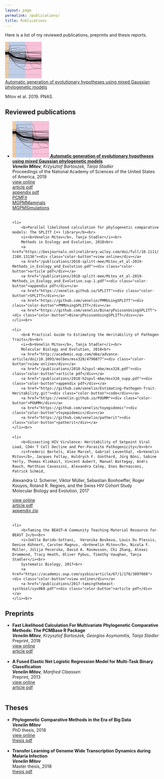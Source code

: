 ```yaml
---
layout: page
permalink: /publications/
title: Publications
---
```


Here is a list of my reviewed publications, preprints and thesis reports. 

<div class="container">	
		
  <div class="row">
		<div class="col-md-12 paperbox">
			<div class="media">
  				<a class="pull-left" href="/publications/2019-mgpm-pnas/">
    				<img class="pull-left pad-right media-object" src="/publications/2019-mgpm-pnas/image.png">
  				</a>
 			 	<div class="media-body">
    				<div class="smallhead media-heading"><a href="/publications/2019-mgpm-pnas/" class="off">Automatic generation of evolutionary hypotheses using mixed Gaussian phylogenetic models</a></div>
    				<p class="note">Mitov et al. 2019. PNAS.</p>
  				</div>
			</div>
			<div class="bigspacer"></div>
			<div class="spacer"></div>
    </div>
    
  </div>

</div>


<h2>Reviewed publications</h2>
<ul>
	<li>
		<a href="/publications/2019-mgpm-pnas/">
		<img class="pull-left pad-right media-object" src="/publications/2019-mgpm-pnas/image.png">
		<b>Automatic generation of evolutionary hypotheses using mixed Gaussian phylogenetic models</b></a><br>
		<i><b>Venelin Mitov</b>, Krzysztof Bartoszek, Tanja Stadler</i><br>
		Proceedings of the National Academy of Sciences of the United States of America, 2019<br>
		<a href="http://www.pnas.org/lookup/doi/10.1073/pnas.1813823116"><div class="color-button">view online</div></a>
		<a href="/publications/2019-mgpm-pnas/16921.full.pdf"><div class="color-button">article pdf</div></a>
		<a href="/publications/2019-mgpm-pnas/pnas.1813823116.sapp.pdf"><div class="color-button">appendix pdf</div></a>
		<a href="https://venelin.github.io/PCMFit"><div class="color-button">PCMFit</div></a>
		<a href="https://github.com/venelin/MGPMMammals"><div class="color-button">MGPMMammals</div></a>
		<a href="https://github.com/venelin/MGPMSimulations"><div class="color-button">MGPMSimulations</div></a>
	</li><br>
	
	<li>
		<b>Parallel likelihood calculation for phylogenetic comparative models: The SPLITT C++ library</b><br>
		<i><b>Venelin Mitov</b>, Tanja Stadler</i><br>
		Methods in Ecology and Evolution, 2018<br>
		<a href="https://besjournals.onlinelibrary.wiley.com/doi/full/10.1111/2041-210X.13136"><div class="color-button">view online</div></a>
		<a href="/publications/2018-splitt-mee/Mitov_et_al-2019-Methods_in_Ecology_and_Evolution.pdf"><div class="color-button">article pdf</div></a>
		<a href="/publications/2018-splitt-mee/Mitov_et_al-2019-Methods_in_Ecology_and_Evolution.sup-1.pdf"><div class="color-button">appendix pdf</div></a>
		<a href="https://venelin.github.io/SPLITT"><div class="color-button">SPLITT</div></a>
		<a href="https://github.com/venelin/PMMUsingSPLITT"><div class="color-button">PMMUsingSPLITT</div></a>
		<a href="https://github.com/venelin/BinaryPoissonUsingSPLITT"><div class="color-button">BinaryPoissonUsingSPLITT</div></a>
	</li><br>
	
	<li>
		<b>A Practical Guide to Estimating the Heritability of Pathogen Traits</b><br>
		<i><b>Venelin Mitov</b>, Tanja Stadler</i><br>
		Molecular Biology and Evolution, 2018<br>
		<a href="http://academic.oup.com/mbe/advance-article/doi/10.1093/molbev/msx328/4796877"><div class="color-button">view online</div></a>
		<a href="/publications/2018-h2spvl-mbe/msx328.pdf"><div class="color-button">article pdf</div></a>
		<a href="/publications/2018-h2spvl-mbe/msx328_supp.pdf"><div class="color-button">appendix pdf</div></a>
		<a href="https://github.com/venelin/Estimating-Pathogen-Trait-Heritability.git"><div class="color-button">code</div></a>
		<a href="https://venelin.github.io/POUMM"><div class="color-button">POUMM</div></a>
		<a href="https://github.com/venelin/toyepidemic"><div class="color-button">toyepidemic</div></a>
		<a href="https://github.com/venelin/patherit"><div class="color-button">patherit</div></a>
	</li><br>
	
	<li>
		<b>Dissecting HIV Virulence: Heritability of Setpoint Viral Load, CD4+ T Cell Decline and Per-Parasite Pathogenicity</b><br>
		<i>Frederic Bertels, Alex Marzel, Gabriel Leventhal, <b>Venelin Mitov</b>, Jacques Fellay, Huldrych F. Günthard, Jürg Böni, Sabine Yerly, Thomas Klimkait, Vincent Aubert, Manuel Battegay, Andri Rauch, Matthias Cavassini, Alexandra Calmy, Enos Bernasconi, Patrick Schmid,
Alexandra U. Scherrer, Viktor Müller, Sebastian Bonhoeffer, Roger Kouyos, Roland R. Regoes, and the Swiss HIV Cohort Study</i><br>
		Molecular Biology and Evolution, 2017<br>
		<a href="https://academic.oup.com/mbe/article/35/1/27/4210012"><div class="color-button">view online</div></a>
		<a href="/publications/2017-dissectvirulence-mbe/msx246.pdf"><div class="color-button">article pdf</div></a>
		<a href="/publications/2017-dissectvirulence-mbe/msx246_supp.zip"><div class="color-button">appendix zip</div></a>
	</li><br>
	
	<li>
		<b>Taming the BEAST—A Community Teaching Material Resource for BEAST 2</b><br>
		<i>Joëlle Barido-Sottani,  Veronika Boskova, Louis Du Plessis, Denise Kühnert, Carsten Magnus, <b>Venelin Mitov</b>, Nicola F. Müller, Jülija Pecerska, David A. Rasmussen, Chi Zhang, Alexei Drummond, Tracy Heath, Oliver Pybus, Timothy Vaughan, Tanja Stadler</i><br>
		Systematic Biology, 2017<br>
		<a href="https://academic.oup.com/sysbio/article/67/1/170/3897660"><div class="color-button">view online</div></a>
		<a href="/publications/2017-tamingthebeast-systbiol/syx060.pdf"><div class="color-button">article pdf</div></a>
	</li><br>
</ul>

<h2>Preprints</h2>
<ul>
  <li>
		<b>Fast Likelihood Calculation For Multivariate Phylogenetic Comparative Methods: The PCMBase R Package</b><br>
		<i><b>Venelin Mitov</b>, Krzysztof Bartoszek, Georgios Asymomitis, Tanja Stadler</i><br>
		Preprint, 2018<br>
		<a href=""><div class="color-button">view online</div></a>
		<a href="/publications/2018-pcmbase-arxiv/1809.09014.pdf"><div class="color-button">article pdf</div></a>
	</li><br>
	<li>
		<b>A Fused Elastic Net Logistic Regression Model for Multi-Task Binary Classification</b><br>
		<i><b>Venelin Mitov</b>, Manfred Claassen</i><br>
		Preprint, 2013<br>
		<a href="https://doi.org/arXiv:1312.7750v1"><div class="color-button">view online</div></a>
		<a href="/publications/2013-fenlogreg-arxiv/1312.7750.pdf"><div class="color-button">article pdf</div></a>
	</li><br>
</ul>

<h2>Theses</h2>
<ul>
<li>
		<b>Phylogenetic Comparative Methods in the Era of Big Data</b><br>
		<i><b>Venelin Mitov</b></i><br>
		PhD thesis, 2018<br>
		<a href="https://doi.org/10.3929/ethz-b-000315296"><div class="color-button">view online</div></a>
		<a href="/publications/2018-phd-thesis/VenelinMitov_Thesis_2018.pdf"><div class="color-button">thesis pdf</div></a>
	</li><br>
	<li>
		<b>Transfer Learning of Genome Wide Transcription Dynamics during Malaria Infection</b><br>
		<i><b>Venelin Mitov</b></i><br>
		Master thesis, 2018<br>
		<a href="/publications/2013-master-thesis/MasterThesis_VenelinMitov.pdf"><div class="color-button">thesis pdf</div></a>
	</li><br>
</ul>

